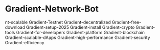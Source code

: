 # Gradient-Network-Bot
nt-scalable Gradient-Testnet Gradient-decentralized Gradient-free-download Gradient-setup-2025 Gradient-install Gradient-crypto Gradient-tools Gradient-for-developers Gradient-platform Gradient-blockchain Gradient-scalable-dApps Gradient-high-performance Gradient-security Gradient-efficiency
